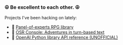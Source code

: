 ### ☮️ Be excellent to each other. ☮️

Projects I've been hacking on lately:

- 🤖 [Panel-of-experts RPG library](https://github.com/mmacy/panel-rpglib)
- 🎲 [OSR Console: Adventures in turn-based text](https://github.com/osrapps/osr-console/tree/main)
- 🐍 [OpenAI Python library API reference (UNOFFICIAL)](https://mmacy.github.io/openai-python/)
